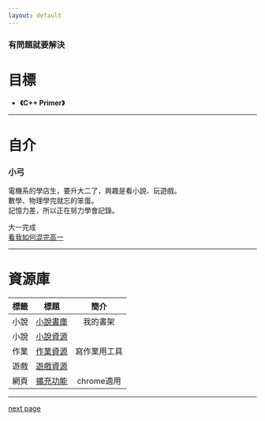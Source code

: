 ```yaml
---
layout: default
---
```


### 有問題就要解決

# 目標

- **《C++ Primer》**

---

# 自介

### 小弓
電機系的學店生，要升大二了，興趣是看小說、玩遊戲。  
數學、物理學完就忘的笨蛋。  
記憶力差，所以正在努力學會記錄。  

大一完成  
[看我如何混完高一](https://031155414.github.io/menu/c_hw/ch_hw01.html)  

---
# 資源庫

| 標籤 | 標題                                                                | 簡介                           |
| ---- |:------------------------------------------------------------------:|:------------------------------:|
| 小說 | [小說書庫]()                                                        | 我的書架                        |
| 小說 | [小說資源]()                                                        |                                |
| 作業 | [作業資源]()                                                        | 寫作業用工具                    |
| 遊戲 | [遊戲資源]()                                                        |                                |
| 網頁 | [擴充功能]()                                                        | chrome適用                     |

---

[next page](https://031155414.github.io/menu/another-page.html)  

